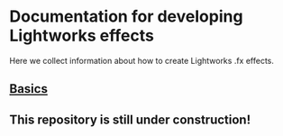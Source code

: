 # Documentation for developing Lightworks effects
Here we collect information about how to create Lightworks .fx effects.


## [Basics](Basics)
  
## This repository is still under construction!
